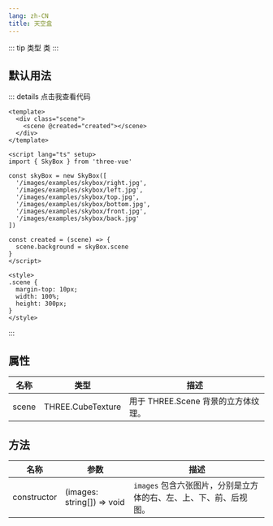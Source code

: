 ```yaml
---
lang: zh-CN
title: 天空盒
---
```


::: tip 类型
类
:::

## 默认用法

<SkyBox />

::: details 点击我查看代码

```vue
<template>
  <div class="scene">
    <scene @created="created"></scene>
  </div>
</template>

<script lang="ts" setup>
import { SkyBox } from 'three-vue'

const skyBox = new SkyBox([
  '/images/examples/skybox/right.jpg',
  '/images/examples/skybox/left.jpg',
  '/images/examples/skybox/top.jpg',
  '/images/examples/skybox/bottom.jpg',
  '/images/examples/skybox/front.jpg',
  '/images/examples/skybox/back.jpg'
])

const created = (scene) => {
  scene.background = skyBox.scene
}
</script>

<style>
.scene {
  margin-top: 10px;
  width: 100%;
  height: 300px;
}
</style>
```

:::

## 属性

| 名称  | 类型              | 描述                                |
| ----- | ----------------- | ----------------------------------- |
| scene | THREE.CubeTexture | 用于 THREE.Scene 背景的立方体纹理。 |

## 方法

| 名称        | 参数                       | 描述                                                              |
| ----------- | -------------------------- | ----------------------------------------------------------------- |
| constructor | (images: string[]) => void | `images` 包含六张图片，分别是立方体的右、左、上、下、前、后视图。 |

